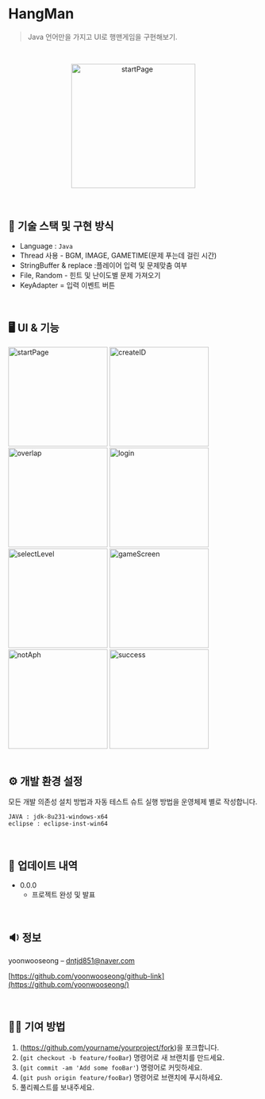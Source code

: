 # HangMan
> Java 언어만을 가지고 UI로 행맨게임을 구현해보기.
  
<br>

<p align="center">
 <img class="startPage" width="250" alt="startPage" title="startPage"
       src="https://user-images.githubusercontent.com/57824259/78157201-a87fc780-747a-11ea-9fb9-3113e3bf02c9.png">
</p>

<br>

## 🔨 기술 스택 및 구현 방식
 - Language : `Java`
 - Thread 사용 - BGM, IMAGE, GAMETIME(문제 푸는데 걸린 시간)   
 - StringBuffer & replace :플레이어 입력 및 문제맞춤 여부
 - File, Random - 힌트 및 난이도별 문제 가져오기
 - KeyAdapter = 입력 이벤트 버튼

<br>

## 🖥 UI & 기능

<div>
  <img class="startPage" width="200" alt="startPage" title="startPage"
       src="https://user-images.githubusercontent.com/57824259/78157201-a87fc780-747a-11ea-9fb9-3113e3bf02c9.png">
  <img class="createID" width="200" alt="createID" title="createID"
       src="https://user-images.githubusercontent.com/57824259/78157645-2ba11d80-747b-11ea-9676-85d36b6271c7.png">
  <img class="overlap" width="200" alt="overlap" title="overlap"
       src="https://user-images.githubusercontent.com/57824259/78158694-88510800-747c-11ea-8d3e-ffed9841a52f.png">
  <img class="login" width="200" alt="login" title="login"
       src="https://user-images.githubusercontent.com/57824259/78157647-2cd24a80-747b-11ea-934d-00583ec25ce0.png">
  <img class="selectLevel" width="200" alt="selectLevel" title="selectLevel"
       src="https://user-images.githubusercontent.com/57824259/78157650-2e9c0e00-747b-11ea-8aa2-3f0819391ded.png">
  <img class="gameScreen" width="200" alt="gameScreen" title="gameScreen"
       src="https://user-images.githubusercontent.com/57824259/78157660-30fe6800-747b-11ea-856d-eea9b9036b15.png">
  <img class="notAph" width="200" alt="notAph" title="notAph"
       src="https://user-images.githubusercontent.com/57824259/78157668-32c82b80-747b-11ea-8a53-1b5c4112edbb.png">
  <img class="success" width="200" alt="success" title="success"
       src="https://user-images.githubusercontent.com/57824259/78157671-3491ef00-747b-11ea-83b4-007a50ca1744.png">
<!--   <img class="fail" width="200" alt="fail" title="fail"
       src="https://user-images.githubusercontent.com/57824259/78157678-378cdf80-747b-11ea-9363-be3266f92eab.png"> -->
</div>

<br>

## ⚙ 개발 환경 설정

 모든 개발 의존성 설치 방법과 자동 테스트 슈트 실행 방법을 운영체제 별로 작성합니다.
 
```
JAVA : jdk-8u231-windows-x64
eclipse : eclipse-inst-win64
```
<br>

## 📃 업데이트 내역

* 0.0.0
    * 프로젝트 완성 및 발표

<br>

## 🔉 정보

 yoonwooseong – dntjd851@naver.com

[https://github.com/yoonwooseong/github-link](https://github.com/yoonwooseong/)

<br>

## 🙎‍♂️ 기여 방법

1. (<https://github.com/yourname/yourproject/fork>)을 포크합니다.
2. (`git checkout -b feature/fooBar`) 명령어로 새 브랜치를 만드세요.
3. (`git commit -am 'Add some fooBar'`) 명령어로 커밋하세요.
4. (`git push origin feature/fooBar`) 명령어로 브랜치에 푸시하세요. 
5. 풀리퀘스트를 보내주세요.

